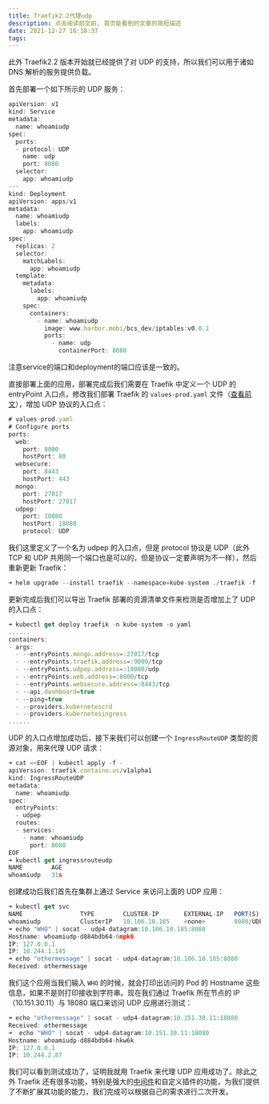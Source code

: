 ```yaml
---
title: Traefik2.2代理udp
description: 点击阅读前文前, 首页能看到的文章的简短描述
date: 2021-12-27 16:18:37
tags:
---
```

此外 Traefik2.2 版本开始就已经提供了对 UDP 的支持，所以我们可以用于诸如 DNS 解析的服务提供负载。

首先部署一个如下所示的 UDP 服务：

```javascript
apiVersion: v1
kind: Service
metadata:
  name: whoamiudp
spec:
  ports:
  - protocol: UDP
    name: udp
    port: 8080
  selector:
    app: whoamiudp
---
kind: Deployment
apiVersion: apps/v1
metadata:
  name: whoamiudp
  labels:
    app: whoamiudp
spec:
  replicas: 2
  selector:
    matchLabels:
      app: whoamiudp
  template:
    metadata:
      labels:
        app: whoamiudp
    spec:
      containers:
        - name: whoamiudp
          image: www.harbor.mobi/bcs_dev/iptables:v0.0.1
          ports:
            - name: udp
              containerPort: 8080
```

注意service的端口和deployment的端口应该是一致的。

直接部署上面的应用，部署完成后我们需要在 Traefik 中定义一个 UDP 的 entryPoint 入口点，修改我们部署 Traefik 的 `values-prod.yaml` 文件（[查看前文](http://mp.weixin.qq.com/s?__biz=MzU4MjQ0MTU4Ng==&mid=2247488793&idx=1&sn=bb2b0ad1402d4af50f2b4211621612b6&chksm=fdb91a04cace93121d8678c8025e197b36d429b199b11cb5b5e66797e30abb73150f03c8bd80&scene=21#wechat_redirect)），增加 UDP 协议的入口点：

```javascript
# values-prod.yaml
# Configure ports
ports:
  web:
    port: 8000
    hostPort: 80
  websecure:
    port: 8443
    hostPort: 443
  mongo:
    port: 27017
    hostPort: 27017
  udpep:
    port: 18080
    hostPort: 18080
    protocol: UDP
```

我们这里定义了一个名为 udpep 的入口点，但是 protocol 协议是 UDP（此外 TCP 和 UDP 共用同一个端口也是可以的，但是协议一定要声明为不一样），然后重新更新 Traefik：

```javascript
➜ helm upgrade --install traefik --namespace=kube-system ./traefik -f ./values-prod.yaml 
```

更新完成后我们可以导出 Traefik 部署的资源清单文件来检测是否增加上了 UDP 的入口点：

```javascript
➜ kubectl get deploy traefik -n kube-system -o yaml
......
containers:
- args:
  - --entryPoints.mongo.address=:27017/tcp
  - --entryPoints.traefik.address=:9000/tcp
  - --entryPoints.udpep.address=:18080/udp
  - --entryPoints.web.address=:8000/tcp
  - --entryPoints.websecure.address=:8443/tcp
  - --api.dashboard=true
  - --ping=true
  - --providers.kubernetescrd
  - --providers.kubernetesingress
......
```

UDP 的入口点增加成功后，接下来我们可以创建一个 `IngressRouteUDP` 类型的资源对象，用来代理 UDP 请求：

```javascript
➜ cat <<EOF | kubectl apply -f -
apiVersion: traefik.containo.us/v1alpha1
kind: IngressRouteUDP
metadata:
  name: whoamiudp
spec:
  entryPoints:
  - udpep
  routes:
  - services:
    - name: whoamiudp
      port: 8080
EOF
➜ kubectl get ingressrouteudp                      
NAME        AGE
whoamiudp   31s
```

创建成功后我们首先在集群上通过 Service 来访问上面的 UDP 应用：

```javascript
➜ kubectl get svc
NAME                TYPE        CLUSTER-IP       EXTERNAL-IP   PORT(S)                                 AGE
whoamiudp           ClusterIP   10.106.10.185    <none>        8080/UDP                                36m
➜ echo "WHO" | socat - udp4-datagram:10.106.10.185:8080
Hostname: whoamiudp-d884bdb64-6mpk6
IP: 127.0.0.1
IP: 10.244.1.145
➜ echo "othermessage" | socat - udp4-datagram:10.106.10.185:8080
Received: othermessage
```

我们这个应用当我们输入 `WHO` 的时候，就会打印出访问的 Pod 的 Hostname 这些信息，如果不是则打印接收到字符串。现在我们通过 Traefik 所在节点的 IP（10.151.30.11）与 18080 端口来访问 UDP 应用进行测试：

```javascript
➜ echo "othermessage" | socat - udp4-datagram:10.151.30.11:18080
Received: othermessage
➜  echo "WHO" | socat - udp4-datagram:10.151.30.11:18080
Hostname: whoamiudp-d884bdb64-hkw6k
IP: 127.0.0.1
IP: 10.244.2.87
```

我们可以看到测试成功了，证明我就用 Traefik 来代理 UDP 应用成功了。除此之外 Traefik 还有很多功能，特别是强大的[中间件](https://cloud.tencent.com/product/tdmq?from=10680)和自定义插件的功能，为我们提供了不断扩展其功能的能力，我们完成可以根据自己的需求进行二次开发。